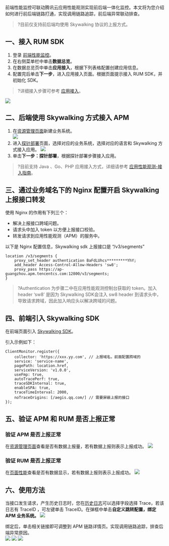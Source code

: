 前端性能监控可联动腾讯云应用性能观测实现前后端一体化监控。本文将为您介绍如何进行前后端链路打通，实现调用链路追踪，前后端异常联动排查。

>?目前仅支持前后端均使用 Skywalking 协议的上报方式。

## 一、接入 RUM SDK

1. 登录 [前端性能监控](https://console.cloud.tencent.com/rum)。
2. 在右侧菜单栏中单击**数据总览**。
3. 在数据总览页中单击**应用接入**，根据下列表格配置创建应用信息。
4. 配置完后单击**下一步**，进入应用接入页面。根据页面提示接入 RUM SDK，并初始化 SDK。

>?详细接入步骤可参考 [应用接入](https://cloud.tencent.com/document/product/1464/58145)。

![](https://qcloudimg.tencent-cloud.cn/raw/0fa5a7fd3ddb1f9ad6926b3b086c5632.png)


## 二、后端使用 Skywalking 方式接入 APM

1. 在[资源管理页面](https://console.cloud.tencent.com/apm/monitor/team)新建业务系统。  
![](https://qcloudimg.tencent-cloud.cn/raw/48e19c10acc78cdbc77ce1a21bc66cab.png)
2. 进入[探针部署](https://console.cloud.tencent.com/apm/monitor/access)页面，选择对应的业务系统，选择对应的语言和 Skywalking 方式接入应用。
![](https://qcloudimg.tencent-cloud.cn/raw/5562eeb39a860be035066fe9b4f9fddc.png)
3. 单击**下一步：探针部署**，根据探针部署步骤接入应用。
> ?目前支持 Java 、Go、PHP 应用接入方式，详细请参考 [应用性能观测-接入指南](https://cloud.tencent.com/document/product/1463/57860)。


## 三、通过业务域名下的 Nginx 配置开启 Skywalking 上报接口转发

使用 Nginx 的作用有下列三个：

- 解决上报接口跨域问题。
- 请求头中加入 token 以方便上报接口校验。
- 转发请求到应用性能观测（APM）的服务中。

以下是 Nginx 配置信息，Skywalking sdk 上报接口是 “/v3/segments”


```
location /v3/segments {
    proxy_set_header authentication BaFdLUhcs*********YhY;
    add_header Access-Control-Allow-Headers 'sw8';
    proxy_pass https://ap-guangzhou.apm.tencentcs.com:12800/v3/segments;
}
```

>?Authentication 为步骤二中在应用性能观测控制台获取的 token。加入 header ‘sw8’ 是因为 Skywalking SDK会注入 sw8 header 到请求头中，导致请求跨域，因此加入响应头以解决跨域的问题。
   

## 四、前端引入 Skywalking SDK

在前端页面引入 [ Skywalking SDK](https://github.com/apache/skywalking-client-js)。

引入示例如下：

```
ClientMonitor.register({
    collector: 'https://xxx.yy.com', // 上报域名，前面配置跨域的
    service: 'service-name',
    pagePath: location.href,
    serviceVersion: 'v1.0.0',
    useFmp: true,
    autoTracePerf: true,
    traceSDKInternal: true,
    enableSPA: true,
    traceTimeInterval: 2000,
    noTraceOrigins: [/aegis.qq.com/] // 需要屏蔽上报的接口
});
```



## 五、验证 APM 和 RUM 是否上报正常

### 验证 APM 是否上报正常

在[资源管理页面](https://console.cloud.tencent.com/apm/monitor/team)查看是否有数据上报量，若有数据上报则表示上报成功。
![](https://qcloudimg.tencent-cloud.cn/raw/eb39d6f850779ecbcaa05ccb4cf83871.png)


### 验证 RUM 是否上报正常

在[页面性能](https://console.cloud.tencent.com/rum/web/performance?)查看是否有数据显示，若有数据上报则表示上报成功。        
![](https://qcloudimg.tencent-cloud.cn/raw/de9c3c6a6af7437839c7fab05062b246.png)


## 六、使用方法

当接口发生请求，产生历史日志时，您在[历史日志](https://console.cloud.tencent.com/rum/web/log-history)可以选择字段选择 Trace，若该日志有 TraceID ，可左键单击 TraceID。在弹框中单击**自定义跳转配置，绑定 APM 业务系统。**
![](https://qcloudimg.tencent-cloud.cn/raw/98fd98b26d1c778b7a83d0a1a0155ace.png)

绑定后，单击相关链接即可调整到 APM 链路详情页。实现调用链路追踪，排查后端异常原因。              
![](https://qcloudimg.tencent-cloud.cn/raw/7efabffffff0dba1e4bbd5fc46db6c51.png)
![](https://qcloudimg.tencent-cloud.cn/raw/4bb842a9200007a2081dbb9487b1c04f.png)
![](https://qcloudimg.tencent-cloud.cn/raw/3979701b1e16583fbea5e764566597d9.png)

